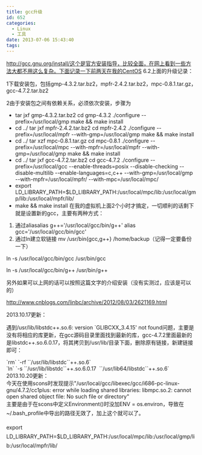 ```yaml
---
title: gcc升级
id: 652
categories:
  - Linux
  - 工具
date: 2013-07-06 15:43:40
tags:
---
```


http://gcc.gnu.org/install/这个是官方安装指导，比较全面，在网上看到一些方法大都不用这么复杂。下面记录一下前两天在我的CentOS 6.2上面的升级记录：

1下载安装包，包括gmp-4.3.2.tar.bz2，mpfr-2.4.2.tar.bz2，mpc-0.8.1.tar.gz，gcc-4.7.2.tar.bz2

2由于安装包之间有依赖关系，必须依次安装，步骤为

*   tar jxf gmp-4.3.2.tar.bz2
cd gmp-4.3.2
./configure --prefix=/usr/local/gmp
make &amp;&amp; make install
*   cd ../
tar jxf mpfr-2.4.2.tar.bz2
cd mpfr-2.4.2
./configure --prefix=/usr/local/mpfr --with-gmp=/usr/local/gmp
make &amp;&amp; make install
*   cd ../
tar xzf mpc-0.8.1.tar.gz
cd mpc-0.8.1
./configure --prefix=/usr/local/mpc --with-mpfr=/usr/local/mpfr --with-gmp=/usr/local/gmp
make &amp;&amp; make install
*   cd ../
tar jxf gcc-4.7.2.tar.bz2
cd gcc-4.7.2
./configure --prefix=/usr/local/gcc --enable-threads=posix --disable-checking --disable-multilib --enable-languages=c,c++ --with-gmp=/usr/local/gmp --with-mpfr=/usr/local/mpfr/ --with-mpc=/usr/local/mpc/
*   export LD_LIBRARY_PATH=$LD_LIBRARY_PATH:/usr/local/mpc/lib:/usr/local/gmp/lib:/usr/local/mpfr/lib/
*   make &amp;&amp; make install
在我的虚拟机上面2个小时才搞定，一切顺利的话剩下就是设置新的gcc，主要有两种方式：

1.  <span style="line-height: 14px;"><span style="line-height: 14px;">通过alias</span></span>alias g++='/usr/local/gcc/bin/g++'
alias gcc='/usr/local/gcc/bin/gcc'
2.  通过ln建立软链接
mv /usr/bin{gcc,g++} /home/backup（记得一定要备份一下）

ln -s /usr/local/gcc/bin/gcc /usr/bin/gcc

ln -s /usr/local/gcc/bin/g++ /usr/bin/g++

另外如果可以上网的话可以按照这篇文字的介绍安装（没有实测过，应该是可以的）

http://www.cnblogs.com/linbc/archive/2012/08/03/2621169.html

2013.10.17更新：

遇到/usr/lib/libstdc++.so.6: version `GLIBCXX_3.4.15' not found问题，主要是没有将相应的库更新，在gcc源码目录里面找到最新的库，gcc-4.7.2里面最新的是libstdc++.so.6.0.17，将其拷贝到/usr/lib/目录下面，删除原有链接，新建链接即可：
<div>`rm` `-rf ``/usr/lib/libstdc``++.so.6`</div>
<div>`ln` `-s ``/usr/lib/libstdc``++.so.6.0.17  ``/usr/lib64/libstdc``++.so.6`</div>
<div></div>
<div>2013.10.20更新：</div>
<div></div>
<div>今天在使用scons时发现提示"/usr/local/gcc/libexec/gcc/i686-pc-linux-gnu/4.7.2/cc1plus: error while loading shared libraries: libmpc.so.2: cannot open shared object file: No such file or directory"</div>
<span style="line-height: 24px;">主要是由于在scons中定义Environment()时没加ENV = os.environ，导致在~/.bash_profile中导出的路径无效了，加上这个就可以了。</span>

<span style="line-height: 24px;">export LD_LIBRARY_PATH=$LD_LIBRARY_PATH:/usr/local/mpc/lib:/usr/local/gmp/lib:/usr/local/mpfr/lib/
</span>